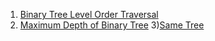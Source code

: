 1) [Binary Tree Level Order Traversal](https://leetcode.com/problems/binary-tree-level-order-traversal/)
2) [Maximum Depth of Binary Tree](https://leetcode.com/problems/maximum-depth-of-binary-tree/)
3)[Same Tree](https://leetcode.com/problems/same-tree/)

